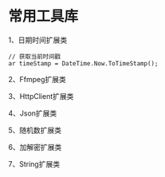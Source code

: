 # 常用工具库

1、日期时间扩展类

```
// 获取当前时间戳
ar timeStamp = DateTime.Now.ToTimeStamp();
```

2、Ffmpeg扩展类

3、HttpClient扩展类

4、Json扩展类

5、随机数扩展类

6、加解密扩展类

7、String扩展类
